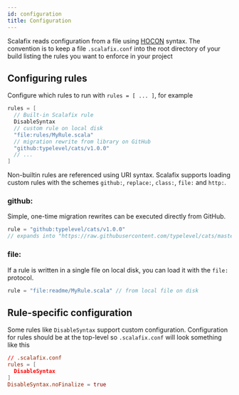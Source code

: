 ```yaml
---
id: configuration
title: Configuration
---
```


Scalafix reads configuration from a file using
[HOCON](https://github.com/typesafehub/config) syntax. The convention is to keep
a file `.scalafix.conf` into the root directory of your build listing the rules
you want to enforce in your project

## Configuring rules

Configure which rules to run with `rules = [ ... ]`, for example

```scala
rules = [
  // Built-in Scalafix rule
  DisableSyntax
  // custom rule on local disk
  "file:rules/MyRule.scala"
  // migration rewrite from library on GitHub
  "github:typelevel/cats/v1.0.0"
  // ...
]
```

Non-builtin rules are referenced using URI syntax. Scalafix supports loading
custom rules with the schemes `github:`, `replace:`, `class:`, `file:` and
`http:`.

### github:

Simple, one-time migration rewrites can be executed directly from GitHub.

```scala
rule = "github:typelevel/cats/v1.0.0"
// expands into "https://raw.githubusercontent.com/typelevel/cats/master/scalafix/rules/src/main/scala/fix/Cats_v1_0_0.scala"
```

### file:

If a rule is written in a single file on local disk, you can load it with the
`file:` protocol.

```scala
rule = "file:readme/MyRule.scala" // from local file on disk
```

## Rule-specific configuration

Some rules like `DisableSyntax` support custom configuration. Configuration for
rules should be at the top-level so `.scalafix.conf` will look something like
this

```conf
// .scalafix.conf
rules = [
  DisableSyntax
]
DisableSyntax.noFinalize = true
```

